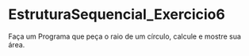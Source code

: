 # EstruturaSequencial_Exercicio6
Faça um Programa que peça o raio de um círculo, calcule e mostre sua área.
